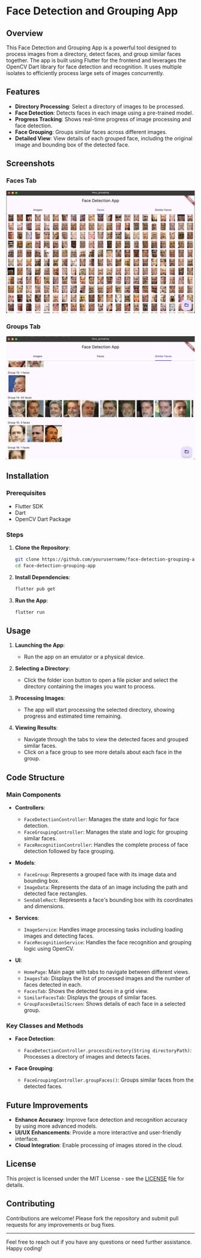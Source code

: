 # Face Detection and Grouping App

## Overview

This Face Detection and Grouping App is a powerful tool designed to process images from a directory, detect faces, and group similar faces together. The app is built using Flutter for the frontend and leverages the OpenCV Dart library for face detection and recognition. It uses multiple isolates to efficiently process large sets of images concurrently.

## Features

- **Directory Processing**: Select a directory of images to be processed.
- **Face Detection**: Detects faces in each image using a pre-trained model.
- **Progress Tracking**: Shows real-time progress of image processing and face detection.
- **Face Grouping**: Groups similar faces across different images.
- **Detailed View**: View details of each grouped face, including the original image and bounding box of the detected face.

## Screenshots

### Faces Tab
![Faces Tab](screenshots/faces_tab.png)

### Groups Tab
![Groups Tab](screenshots/groups_tab.png)

## Installation

### Prerequisites

- Flutter SDK
- Dart
- OpenCV Dart Package

### Steps

1. **Clone the Repository**:
   ```bash
   git clone https://github.com/yourusername/face-detection-grouping-app.git
   cd face-detection-grouping-app
   ```

2. **Install Dependencies**:
   ```bash
   flutter pub get
   ```

3. **Run the App**:
   ```bash
   flutter run
   ```

## Usage

1. **Launching the App**:
   - Run the app on an emulator or a physical device.
   
2. **Selecting a Directory**:
   - Click the folder icon button to open a file picker and select the directory containing the images you want to process.
   
3. **Processing Images**:
   - The app will start processing the selected directory, showing progress and estimated time remaining.
   
4. **Viewing Results**:
   - Navigate through the tabs to view the detected faces and grouped similar faces.
   - Click on a face group to see more details about each face in the group.

## Code Structure

### Main Components

- **Controllers**:
  - `FaceDetectionController`: Manages the state and logic for face detection.
  - `FaceGroupingController`: Manages the state and logic for grouping similar faces.
  - `FaceRecognitionController`: Handles the complete process of face detection followed by face grouping.

- **Models**:
  - `FaceGroup`: Represents a grouped face with its image data and bounding box.
  - `ImageData`: Represents the data of an image including the path and detected face rectangles.
  - `SendableRect`: Represents a face's bounding box with its coordinates and dimensions.

- **Services**:
  - `ImageService`: Handles image processing tasks including loading images and detecting faces.
  - `FaceRecognitionService`: Handles the face recognition and grouping logic using OpenCV.

- **UI**:
  - `HomePage`: Main page with tabs to navigate between different views.
  - `ImagesTab`: Displays the list of processed images and the number of faces detected in each.
  - `FacesTab`: Shows the detected faces in a grid view.
  - `SimilarFacesTab`: Displays the groups of similar faces.
  - `GroupFacesDetailScreen`: Shows details of each face in a selected group.

### Key Classes and Methods

- **Face Detection**:
  - `FaceDetectionController.processDirectory(String directoryPath)`: Processes a directory of images and detects faces.

- **Face Grouping**:
  - `FaceGroupingController.groupFaces()`: Groups similar faces from the detected faces.
  
## Future Improvements

- **Enhance Accuracy**: Improve face detection and recognition accuracy by using more advanced models.
- **UI/UX Enhancements**: Provide a more interactive and user-friendly interface.
- **Cloud Integration**: Enable processing of images stored in the cloud.

## License

This project is licensed under the MIT License - see the [LICENSE](LICENSE) file for details.

## Contributing

Contributions are welcome! Please fork the repository and submit pull requests for any improvements or bug fixes.

---

Feel free to reach out if you have any questions or need further assistance. Happy coding!